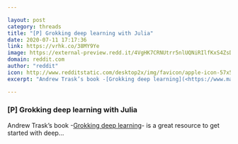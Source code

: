 ```yaml
---

layout: post
category: threads
title: "[P] Grokking deep learning with Julia"
date: 2020-07-11 17:17:36
link: https://vrhk.co/38MY9Ye
image: https://external-preview.redd.it/4VgHK7CRNUtrr5nlUQNiRIlfKxS4ZsDU90HCEbQnnZE.jpg?width=274&height=143.455497382&auto=webp&crop=274:143.455497382,smart&s=847665574026c8f76cf014a0c6dfec9acb221702
domain: reddit.com
author: "reddit"
icon: http://www.redditstatic.com/desktop2x/img/favicon/apple-icon-57x57.png
excerpt: "Andrew Trask’s book -[Grokking deep learning](<https://www.manning.com/books/grokking-deep-learning>)\- is a great resource to get started with deep..."

---
```


### [P] Grokking deep learning with Julia

Andrew Trask’s book -[Grokking deep learning](<https://www.manning.com/books/grokking-deep-learning>)\- is a great resource to get started with deep...